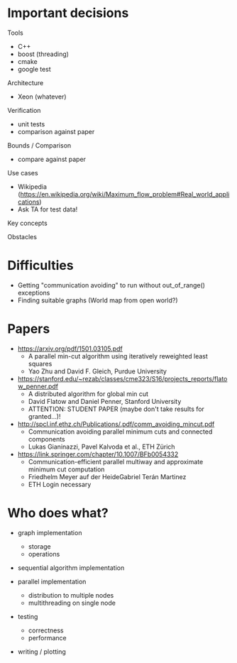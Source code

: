# Important decisions #
Tools
- C++
- boost (threading)
- cmake
- google test


Architecture
- Xeon (whatever)

Verification
- unit tests
- comparison against paper

Bounds / Comparison
- compare against paper

Use cases
- Wikipedia (https://en.wikipedia.org/wiki/Maximum_flow_problem#Real_world_applications)
- Ask TA for test data!

Key concepts

Obstacles

# Difficulties #
- Getting "communication avoiding" to run without out_of_range() exceptions
- Finding suitable graphs (World map from open world?)

# Papers #
- https://arxiv.org/pdf/1501.03105.pdf 
	- A parallel min-cut algorithm using iteratively reweighted least squares 
	- Yao Zhu and David F. Gleich, Purdue University
- https://stanford.edu/~rezab/classes/cme323/S16/projects_reports/flatow_penner.pdf
	- A distributed algorithm for global min cut
	- David Flatow and Daniel Penner, Stanford University
	- ATTENTION: STUDENT PAPER (maybe don't take results for granted...)! 
- http://spcl.inf.ethz.ch/Publications/.pdf/comm_avoiding_mincut.pdf
	- Communication avoiding parallel minimum cuts and connected components
	- Lukas Gianinazzi, Pavel Kalvoda et al., ETH Zürich
- https://link.springer.com/chapter/10.1007/BFb0054332
	- Communication-efficient parallel multiway and approximate minimum cut computation
	- Friedhelm Meyer auf der HeideGabriel Terán Martinez
	- ETH Login necessary
# Who does what? #
- graph implementation
	- storage 
	- operations
	
- sequential algorithm implementation

- parallel implementation
	- distribution to multiple nodes 
	- multithreading on single node
	
- testing
	- correctness
	- performance
	
- writing / plotting
